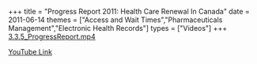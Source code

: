+++
title = "Progress Report 2011: Health Care Renewal In Canada"
date = 2011-06-14
themes = ["Access and Wait Times","Pharmaceuticals Management","Electronic Health Records"]
types = ["Videos"]
+++
[3.3.5_ProgressReport.mp4](/files/3.3.5_ProgressReport.mp4)

[YouTube Link](https://www.youtube.com/watch?v=6YO43jj6kLs)
